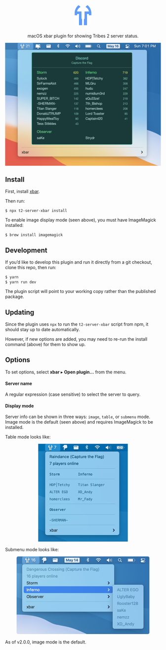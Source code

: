 <div align="center">

<h1>
<img alt="Tribes 2 Server Status" src="icon.png" width="54">
</h1>

macOS xbar plugin for showing Tribes 2 server status.

<img src="screenshot.png" alt="Screenshot" width="560">

</div>

## Install

First, install [xbar](https://xbarapp.com).

Then run:

```console
$ npx t2-server-xbar install
```

To enable image display mode (seen above), you must have ImageMagick installed:

```console
$ brew install imagemagick
```

## Development

If you’d like to develop this plugin and run it directly from a git checkout,
clone this repo, then run:

```console
$ yarn
$ yarn run dev
```

The plugin script will point to your working copy rather than the published
package.

## Updating

Since the plugin uses `npx` to run the `t2-server-xbar` script from npm, it should stay up to date automatically.

However, if new options are added, you may need to re-run the install command (above) for them to show up.

## Options

To set options, select **xbar** ▸ **Open plugin…** from the menu.

#### Server name

A regular expression (case sensitive) to select the server to query.

#### Display mode

Server info can be shown in three ways: `image`, `table`, or `submenu` mode.
Image mode is the default (seen above) and requires ImageMagick to be installed.

Table mode looks like:

<p align="center">
<img src="screenshot-table.png" alt="Table mode screenshot" width="290">
</p>

Submenu mode looks like:

<p align="center">
<img src="screenshot-submenu.png" alt="Submenu mode screenshot" width="430">
</p>

As of v2.0.0, image mode is the default.
